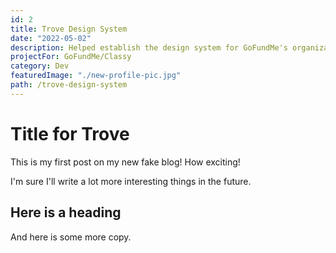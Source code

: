 ```yaml
---
id: 2
title: Trove Design System
date: "2022-05-02"
description: Helped establish the design system for GoFundMe's organization, Classy.
projectFor: GoFundMe/Classy
category: Dev
featuredImage: "./new-profile-pic.jpg"
path: /trove-design-system
---
```


# Title for Trove

This is my first post on my new fake blog! How exciting!

I'm sure I'll write a lot more interesting things in the future.

## Here is a heading

And here is some more copy.
